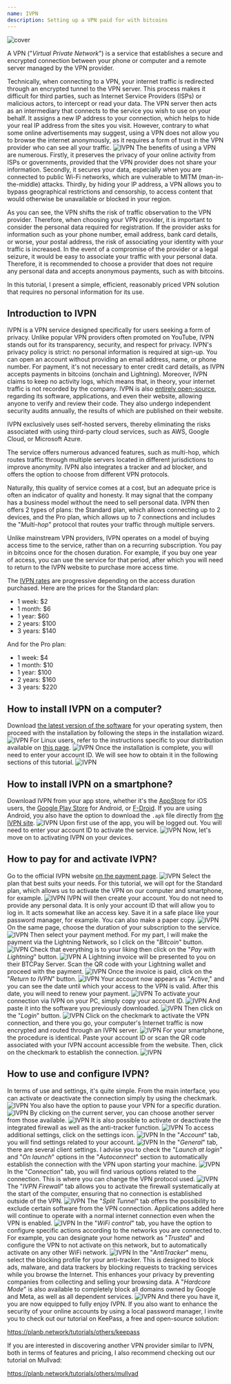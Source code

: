 ```yaml
---
name: IVPN
description: Setting up a VPN paid for with bitcoins
---
```

![cover](assets/cover.webp)

A VPN ("*Virtual Private Network*") is a service that establishes a secure and encrypted connection between your phone or computer and a remote server managed by the VPN provider.

Technically, when connecting to a VPN, your internet traffic is redirected through an encrypted tunnel to the VPN server. This process makes it difficult for third parties, such as Internet Service Providers (ISPs) or malicious actors, to intercept or read your data. The VPN server then acts as an intermediary that connects to the service you wish to use on your behalf. It assigns a new IP address to your connection, which helps to hide your real IP address from the sites you visit. However, contrary to what some online advertisements may suggest, using a VPN does not allow you to browse the internet anonymously, as it requires a form of trust in the VPN provider who can see all your traffic.
![IVPN](assets/fr/01.webp)
The benefits of using a VPN are numerous. Firstly, it preserves the privacy of your online activity from ISPs or governments, provided that the VPN provider does not share your information. Secondly, it secures your data, especially when you are connected to public Wi-Fi networks, which are vulnerable to MITM (man-in-the-middle) attacks. Thirdly, by hiding your IP address, a VPN allows you to bypass geographical restrictions and censorship, to access content that would otherwise be unavailable or blocked in your region.

As you can see, the VPN shifts the risk of traffic observation to the VPN provider. Therefore, when choosing your VPN provider, it is important to consider the personal data required for registration. If the provider asks for information such as your phone number, email address, bank card details, or worse, your postal address, the risk of associating your identity with your traffic is increased. In the event of a compromise of the provider or a legal seizure, it would be easy to associate your traffic with your personal data. Therefore, it is recommended to choose a provider that does not require any personal data and accepts anonymous payments, such as with bitcoins.

In this tutorial, I present a simple, efficient, reasonably priced VPN solution that requires no personal information for its use.

## Introduction to IVPN

IVPN is a VPN service designed specifically for users seeking a form of privacy. Unlike popular VPN providers often promoted on YouTube, IVPN stands out for its transparency, security, and respect for privacy.
IVPN's privacy policy is strict: no personal information is required at sign-up. You can open an account without providing an email address, name, or phone number. For payment, it's not necessary to enter credit card details, as IVPN accepts payments in bitcoins (onchain and Lightning). Moreover, IVPN claims to keep no activity logs, which means that, in theory, your internet traffic is not recorded by the company.
IVPN is also [entirely open-source](https://github.com/ivpn), regarding its software, applications, and even their website, allowing anyone to verify and review their code. They also undergo independent security audits annually, the results of which are published on their website.

IVPN exclusively uses self-hosted servers, thereby eliminating the risks associated with using third-party cloud services, such as AWS, Google Cloud, or Microsoft Azure.

The service offers numerous advanced features, such as multi-hop, which routes traffic through multiple servers located in different jurisdictions to improve anonymity. IVPN also integrates a tracker and ad blocker, and offers the option to choose from different VPN protocols.

Naturally, this quality of service comes at a cost, but an adequate price is often an indicator of quality and honesty. It may signal that the company has a business model without the need to sell personal data. IVPN then offers 2 types of plans: the Standard plan, which allows connecting up to 2 devices, and the Pro plan, which allows up to 7 connections and includes the "*Multi-hop*" protocol that routes your traffic through multiple servers.

Unlike mainstream VPN providers, IVPN operates on a model of buying access time to the service, rather than on a recurring subscription. You pay in bitcoins once for the chosen duration. For example, if you buy one year of access, you can use the service for that period, after which you will need to return to the IVPN website to purchase more access time.

The [IVPN rates](https://www.ivpn.net/en/pricing/) are progressive depending on the access duration purchased. Here are the prices for the Standard plan:
- 1 week: $2
- 1 month: $6
- 1 year: $60
- 2 years: $100
- 3 years: $140

And for the Pro plan:
- 1 week: $4
- 1 month: $10
- 1 year: $100
- 2 years: $160
- 3 years: $220

## How to install IVPN on a computer?
Download [the latest version of the software](https://www.ivpn.net/en/apps-windows/) for your operating system, then proceed with the installation by following the steps in the installation wizard. ![IVPN](assets/notext/02.webp)
For Linux users, refer to the instructions specific to your distribution available on [this page](https://www.ivpn.net/en/apps-linux/).
![IVPN](assets/notext/03.webp)
Once the installation is complete, you will need to enter your account ID. We will see how to obtain it in the following sections of this tutorial.
![IVPN](assets/notext/04.webp)
## How to install IVPN on a smartphone?

Download IVPN from your app store, whether it's the [AppStore](https://apps.apple.com/us/app/ivpn-secure-vpn-for-privacy/id1193122683) for iOS users, the [Google Play Store](https://play.google.com/store/apps/details?id=net.ivpn.client) for Android, or [F-Droid](https://f-droid.org/en/packages/net.ivpn.client). If you are using Android, you also have the option to download the `.apk` file directly from [the IVPN site](https://www.ivpn.net/en/apps-android/).
![IVPN](assets/notext/05.webp)
Upon first use of the app, you will be logged out. You will need to enter your account ID to activate the service.
![IVPN](assets/notext/06.webp)
Now, let's move on to activating IVPN on your devices.

## How to pay for and activate IVPN?

Go to the official IVPN website [on the payment page](https://www.ivpn.net/en/pricing/).
![IVPN](assets/notext/07.webp)
Select the plan that best suits your needs. For this tutorial, we will opt for the Standard plan, which allows us to activate the VPN on our computer and smartphone, for example.
![IVPN](assets/notext/08.webp)
IVPN will then create your account. You do not need to provide any personal data. It is only your account ID that will allow you to log in. It acts somewhat like an access key. Save it in a safe place like your password manager, for example. You can also make a paper copy.
![IVPN](assets/notext/09.webp)
On the same page, choose the duration of your subscription to the service.
![IVPN](assets/notext/10.webp)
Then select your payment method. For my part, I will make the payment via the Lightning Network, so I click on the "*Bitcoin*" button.
![IVPN](assets/notext/11.webp)
Check that everything is to your liking then click on the "*Pay with Lightning*" button.
![IVPN](assets/notext/12.webp)
A Lightning invoice will be presented to you on their BTCPay Server. Scan the QR code with your Lightning wallet and proceed with the payment.
![IVPN](assets/notext/13.webp) Once the invoice is paid, click on the "*Return to IVPN*" button.
![IVPN](assets/notext/14.webp)
Your account now appears as "*Active*," and you can see the date until which your access to the VPN is valid. After this date, you will need to renew your payment.
![IVPN](assets/notext/15.webp)
To activate your connection via IVPN on your PC, simply copy your account ID.
![IVPN](assets/notext/16.webp)
And paste it into the software you previously downloaded.
![IVPN](assets/notext/17.webp)
Then click on the "*Login*" button.
![IVPN](assets/notext/18.webp)
Click on the checkmark to activate the VPN connection, and there you go, your computer's Internet traffic is now encrypted and routed through an IVPN server.
![IVPN](assets/notext/19.webp)
For your smartphone, the procedure is identical. Paste your account ID or scan the QR code associated with your IVPN account accessible from the website. Then, click on the checkmark to establish the connection.
![IVPN](assets/notext/20.webp)
## How to use and configure IVPN?

In terms of use and settings, it's quite simple. From the main interface, you can activate or deactivate the connection simply by using the checkmark.
![IVPN](assets/notext/21.webp)
You also have the option to pause your VPN for a specific duration.
![IVPN](assets/notext/22.webp)
By clicking on the current server, you can choose another server from those available.
![IVPN](assets/notext/23.webp)
It is also possible to activate or deactivate the integrated firewall as well as the anti-tracker function.
![IVPN](assets/notext/24.webp)
To access additional settings, click on the settings icon.
![IVPN](assets/notext/25.webp)
In the "*Account*" tab, you will find settings related to your account.
![IVPN](assets/notext/26.webp)
In the "*General*" tab, there are several client settings. I advise you to check the "*Launch at login*" and "*On launch*" options in the "*Autoconnect*" section to automatically establish the connection with the VPN upon starting your machine.
![IVPN](assets/notext/27.webp)
In the "*Connection*" tab, you will find various options related to the connection. This is where you can change the VPN protocol used.
![IVPN](assets/notext/28.webp)
The "*IVPN Firewall*" tab allows you to activate the firewall systematically at the start of the computer, ensuring that no connection is established outside of the VPN.
![IVPN](assets/notext/29.webp)
The "*Split Tunnel*" tab offers the possibility to exclude certain software from the VPN connection. Applications added here will continue to operate with a normal internet connection even when the VPN is enabled.
![IVPN](assets/notext/30.webp)
In the "*WiFi control*" tab, you have the option to configure specific actions according to the networks you are connected to. For example, you can designate your home network as "*Trusted*" and configure the VPN to not activate on this network, but to automatically activate on any other WiFi network.
![IVPN](assets/notext/31.webp)
In the "*AntiTracker*" menu, select the blocking profile for your anti-tracker. This is designed to block ads, malware, and data trackers by blocking requests to tracking services while you browse the Internet. This enhances your privacy by preventing companies from collecting and selling your browsing data. A "*Hardcore Mode*" is also available to completely block all domains owned by Google and Meta, as well as all dependent services.
![IVPN](assets/notext/32.webp)
And there you have it, you are now equipped to fully enjoy IVPN. If you also want to enhance the security of your online accounts by using a local password manager, I invite you to check out our tutorial on KeePass, a free and open-source solution:

https://planb.network/tutorials/others/keepass

If you are interested in discovering another VPN provider similar to IVPN, both in terms of features and pricing, I also recommend checking out our tutorial on Mullvad:

https://planb.network/tutorials/others/mullvad